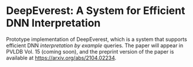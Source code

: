 # DeepEverest: A System for Efficient DNN Interpretation

Prototype implementation of DeepEverest, which is a system that supports efficient DNN *interpretation by example* queries. The paper will appear in PVLDB Vol. 15 (coming soon), and the preprint version of the paper is available at https://arxiv.org/abs/2104.02234.
